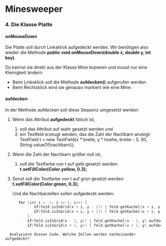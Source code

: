  <meta charset="utf-8" />
  <title>Informatik</title>
  <link rel="stylesheet" href="https://Hi2272.github.io/StyleMD.css">
 
 # Minesweeper

### 4. Die Klasse Platte
#### onMouseDown
Die Platte soll durch Linksklick aufgedeckt werden. Wir benötigen also wieder die Methode **public void onMouseDown(double x, double y, int key)**.  

Du kannst sie direkt aus der Klasse Mine kopieren und musst nur eine Kleinigkeit ändern:  
- Beim Linksklick soll die Methode **aufdecken()** aufgerufen werden.
-  Beim Rechtsklick wird sie genauso markiert wie eine Mine.  
#### aufdecken
In der Methode aufdecken soll diese Sequenz umgesetzt werden:  
1. Wenn das Attribut **aufgedeckt** falsch ist,
   1. soll das Attribut auf wahr gesetzt werden und 
   2. ein Textfeld erzeugt werden, das die Zahl der Nachbarn anzeigt:  
       TextField t = new TextField(x * breite, y * hoehe, breite - 3, 30, String.valueOf(nachbarn));
  3. Wenn die Zahl der Nachbarn größer null ist, 
     1. soll die Textfarbe von t auf gelb gesetzt werden:    
        **t.setFillColor(Color.yellow, 0.3);**
      
  4. Sonst soll die Textfarbe von t auf grün gesetzt werden:  
        **t.setFillColor(Color.green, 0.3);**
     
   
     Und die Nachbarzellen sollen aufgedeckt werden:
  ```C++
        for (int i = -1; i <= 1; i++) {
               if(feld.isInGrid(x + i, y - 1)) { feld.getKachel(x + i, y - 1).aufdecken(); }
               if(feld.isInGrid(x + i, y + 1)) { feld.getKachel(x + i, y + 1).aufdecken(); }
            }
            if(feld.isInGrid(x - 1, y)) { feld.getKachel(x - 1, y).aufdecken(); }
            if(feld.isInGrid(x + 1, y)) { feld.getKachel(x + 1, y).aufdecken(); }
  ```
      Analysiere diesen Code. Welche Zellen werden nacheinander aufgedeckt?  

<section>
   <iframe
    srcdoc="<script>window.jo_doc = window.frameElement.textContent;</script><script src='https://Hi2272.github.io/include/js/includeide/includeIDE.js'></script>"
    width="100%" height="600" frameborder="0">
    {'id': 'Java', 'speed': 'max', 
    'withBottomPanel': true ,'withPCode': false ,'withConsole': true ,
    'withFileList': true ,'withErrorList': true}
    <script id="javaCode" type="plain/text" title="Platte.java" src="03Platte.java"></script>
    <script id="javaCode" type="plain/text" title="Kachel.java" src="Kachel.java"></script>
    <script id="javaCode" type="plain/text" title="Spielfeld.java" src="Spielfeld.java"></script>
    <script id="javaCode" type="plain/text" title="Mine.java" src="Mine.java"></script>
  
  
  </script>
  
   </iframe>
</section>
